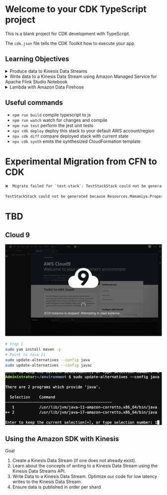 # Welcome to your CDK TypeScript project

This is a blank project for CDK development with TypeScript.

The `cdk.json` file tells the CDK Toolkit how to execute your app.

## Learning Objectives
<details>
<summary>Produce data to Kinesis Data Streams</summary>

![](images/Lab%20Architecture%201.png)  
* [Amazon SDK](docs/using-amazon-sdk-with-kinesis.md)
* [Kinesis Producer Library](docs/using-kinesis-producer-library.md)

</details>

<details>
<summary>Write data to a Kinesis Data Stream using Amazon Managed Service for Apache Flink Studio Notebook</summary>

</details>

<details>
<summary>Lambda with Amazon Data Firehose</summary>

![Lab Architecture 3](images/Lab%20Architecture%203.png)
* [Detail for Lab 3](docs/lambda-with-amazon-kfh.md)

</details>

## Useful commands

* `npm run build`   compile typescript to js
* `npm run watch`   watch for changes and compile
* `npm run test`    perform the jest unit tests
* `npx cdk deploy`  deploy this stack to your default AWS account/region
* `npx cdk diff`    compare deployed stack with current state
* `npx cdk synth`   emits the synthesized CloudFormation template



# Experimental Migration from CFN to CDK
```bash
❌  Migrate failed for `test-stack`: TestStackStack could not be generated because Resources.Mamamiya.Properties.BucketName[1].RandomGUID: untagged and internally tagged enums do not support enum input at line 68 column 27

TestStackStack could not be generated because Resources.Mamamiya.Properties.BucketName[1].RandomGUID: untagged and internally tagged enums do not support enum input at line 68 column 27
```

# TBD
## Cloud 9
![](images/Cloud%209%20Launch.png)
```bash
# Step 1
sudo yum install maven -y
# Point to Java 11
sudo update-alternatives --config java
sudo update-alternatives --config javac
```
![](images/Point%20to%20Java%2011.png)

## Using the Amazon SDK with Kinesis
Goal
1. Create a Kinesis Data Stream (if one does not already exist).
2. Learn about the concepts of writing to a Kinesis Data Stream using the Kinesis Data Streams API.
3. Write Data to a Kinesis Data Stream.
Optimize our code for low latency writes to the Kinesis Data Stream.
4. Ensure data is published in order per shard